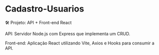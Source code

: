 # Cadastro-Usuarios

🛠️ Projeto: API + Front-end React

API: Servidor Node.js com Express que implementa um CRUD.

Front-end: Aplicação React utilizando Vite, Axios e Hooks para consumir a API.
